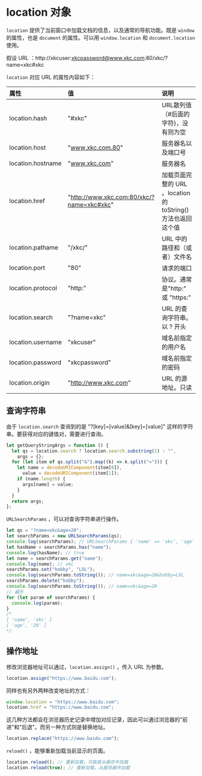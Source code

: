 # location 对象

`location` 提供了当前窗口中加载文档的信息，以及通常的导航功能。既是 `window` 的属性，也是 `document` 的属性。可以用 `window.location` 和 `document.location`  使用。

假设 URL ：http://xkcuser:xkcpassword@www.xkc.com:80/xkc/?name=xkc#xkc

`location` 对应 URL 的属性内容如下：

| 属性              | 值                                        | 说明                                                         |
| :---------------- | :---------------------------------------- | :----------------------------------------------------------- |
| location.hash     | "#xkc"                                    | URL散列值（#后面的字符)，没有则为空                          |
| location.host     | "www.xkc.com.80"                          | 服务器名以及端口号                                           |
| location.hostname | "www.xkc.com"                             | 服务器名                                                     |
| location.href     | "http://www.xkc.com:80/xkc/?name=xkc#xkc" | 加载页面完整的 URL 。location 的 toString() 方法也返回这个值 |
| location.pathame  | "/xkc/"                                   | URL 中的路径和（或者）文件名                                 |
| location.port     | "80"                                      | 请求的端口                                                   |
| location.protocol | "http:"                                   | 协议。通常是"http:" 或 "https:"                              |
| location.search   | "?name=xkc"                               | URL 的查询字符串。以 ? 开头                                  |
| location.username | "xkcuser"                                 | 域名前指定的用户名                                           |
| location.password | "xkcpassword"                             | 域名前指定的密码                                             |
| location.origin   | "http://www.xkc.com"                      | URL 的源地址。只读                                           |

## 查询字符串

由于 `location.search` 查询到的是 "?[key]=[value]&[key]=[value]"  这样的字符串。要获得对应的键值对，需要进行查询。

```javascript
let getQueryStringArgs = function () {
  let qs = location.search ? location.search.substring(1) : "",
    args = {};
  for (let item of qs.split("&").map((k) => k.split("="))) {
    let name = decodeURIComponent(item[0]),
      value = decodeURIComponent(item[1]);
    if (name.length) {
      args[name] = value;
    }
  }
  return args;
};
```

`URLSearchParams` ，可以对查询字符串进行操作。

```javascript
let qs = "?name=xkc&age=20";
let searchParams = new URLSearchParams(qs);
console.log(searchParams); // URLSearchParams { 'name' => 'xkc', 'age' => '20' }
let hasName = searchParams.has("name");
console.log(hasName); // true
let name = searchParams.get("name");
console.log(name); // xkc
searchParams.set("hobby", "LOL");
console.log(searchParams.toString()); // name=xkc&age=20&hobby=LOL
searchParams.delete("hobby");
console.log(searchParams.toString()); // name=xkc&age=20
// 遍历
for (let param of searchParams) {
  console.log(param);
}
/*
[ 'name', 'xkc' ]
[ 'age', '20' ]
*/
```

## 操作地址

修改浏览器地址可以通过，`location.assign()` ，传入 URL 为参数。

```javascript
location.assign("https://www.baidu.com");
```

同样也有另外两种改变地址的方式：

```javascript
window.location = "https://www.baidu.com";
location.href = "https://www.baidu.com";
```

这几种方法都会在浏览器历史记录中增加对应记录，因此可以通过浏览器的"前进"和"后退"。而另一种方式则是替换地址。

```javascript
location.replace("https://www.baidu.com");
```

`reload()` ，能够重新加载当前显示的页面。

```javascript
location.reload(); // 重新加载，可能是从缓存中加载
location.reload(true); // 重新加载，从服务器中加载
```

